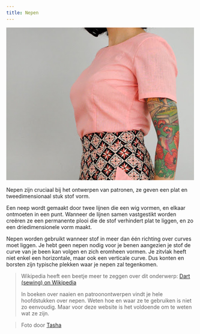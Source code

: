```yaml
---
title: Nepen
---
```


![Bustenepen op een blouse](dart.jpg)

Nepen zijn cruciaal bij het ontwerpen van patronen, ze geven een plat en tweedimensionaal stuk stof vorm.

Een neep wordt gemaakt door twee lijnen die een wig vormen, en elkaar ontmoeten in een punt. Wanneer de lijnen samen vastgestikt worden creëren ze een permanente plooi die de stof verhindert plat te liggen, en zo een driedimensionele vorm maakt.

Nepen worden gebruikt wanneer stof in meer dan één richting over curves moet liggen. Je hebt geen nepen nodig voor je benen aangezien je stof de curve van je been kan volgen en zich eromheen vormen. Je zitvlak heeft niet enkel een horizontale, maar ook een verticale curve. Dus konten en borsten zijn typische plekken waar je nepen zal tegenkomen.

> Wikipedia heeft een beetje meer te zeggen over dit onderwerp: [Dart (sewing) on Wikipedia](http://en.wikipedia.org/wiki/Dart_\(sewing\))
>
> In boeken over naaien en patroonontwerpen vindt je hele hoofdstukken over nepen. Weten hoe en waar ze te gebruiken is niet zo eenvoudig. Maar voor deze website is het voldoende om te weten wat ze zijn.

> Foto door [Tasha](http://bygumbygolly.com/2013/01/finished-1940s-simplicity-diamonds/)

